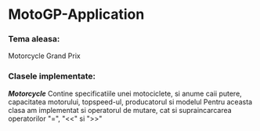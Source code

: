 # MotoGP-Application
### Tema aleasa:

Motorcycle Grand Prix

### Clasele implementate: 

***Motorcycle*** Contine specificatiile unei motociclete, si anume caii putere, capacitatea motorului, topspeed-ul, producatorul si modelul
                 Pentru aceasta clasa am implementat si operatorul de mutare, cat si supraincarcarea operatorilor "=", "<<" si ">>"
